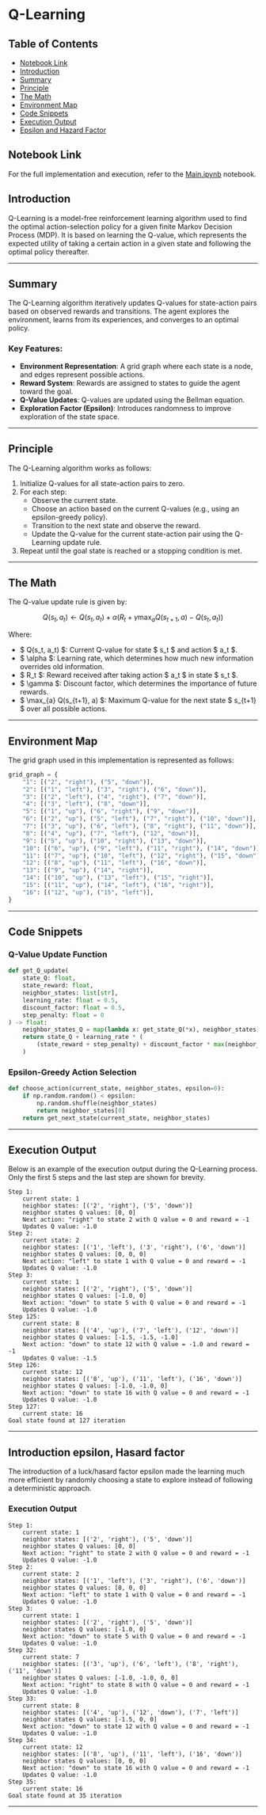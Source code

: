 # Q-Learning

## Table of Contents
- [Notebook Link](#notebook-link)
- [Introduction](#introduction)
- [Summary](#summary)
- [Principle](#principle)
- [The Math](#the-math)
- [Environment Map](#environment-map)
- [Code Snippets](#code-snippets)
- [Execution Output](#execution-output)
- [Epsilon and Hazard Factor](#introduction-epsilon-hasard-factor)

## Notebook Link

For the full implementation and execution, refer to the [Main.ipynb](./Main.ipynb) notebook.

## Introduction

Q-Learning is a model-free reinforcement learning algorithm used to find the optimal action-selection policy for a given finite Markov Decision Process (MDP). It is based on learning the Q-value, which represents the expected utility of taking a certain action in a given state and following the optimal policy thereafter.

---

## Summary

The Q-Learning algorithm iteratively updates Q-values for state-action pairs based on observed rewards and transitions. The agent explores the environment, learns from its experiences, and converges to an optimal policy.

### Key Features:

- **Environment Representation**: A grid graph where each state is a node, and edges represent possible actions.
- **Reward System**: Rewards are assigned to states to guide the agent toward the goal.
- **Q-Value Updates**: Q-values are updated using the Bellman equation.
- **Exploration Factor (Epsilon)**: Introduces randomness to improve exploration of the state space.

---

## Principle

The Q-Learning algorithm works as follows:

1. Initialize Q-values for all state-action pairs to zero.
2. For each step:
   - Observe the current state.
   - Choose an action based on the current Q-values (e.g., using an epsilon-greedy policy).
   - Transition to the next state and observe the reward.
   - Update the Q-value for the current state-action pair using the Q-Learning update rule.
3. Repeat until the goal state is reached or a stopping condition is met.

---

## The Math

The Q-value update rule is given by:

$$
Q(s_t, a_t) \leftarrow Q(s_t, a_t) + \alpha \left( R_t + \gamma \max_{a} Q(s_{t+1}, a) - Q(s_t, a_t) \right)
$$

Where:

- $ Q(s_t, a_t) $: Current Q-value for state $ s_t $ and action $ a_t $.
- $ \alpha $: Learning rate, which determines how much new information overrides old information.
- $ R_t $: Reward received after taking action $ a_t $ in state $ s_t $.
- $ \gamma $: Discount factor, which determines the importance of future rewards.
- $ \max_{a} Q(s_{t+1}, a) $: Maximum Q-value for the next state $ s_{t+1} $ over all possible actions.

---

## Environment Map

The grid graph used in this implementation is represented as follows:

```python
grid_graph = {
    "1": [("2", "right"), ("5", "down")],
    "2": [("1", "left"), ("3", "right"), ("6", "down")],
    "3": [("2", "left"), ("4", "right"), ("7", "down")],
    "4": [("3", "left"), ("8", "down")],
    "5": [("1", "up"), ("6", "right"), ("9", "down")],
    "6": [("2", "up"), ("5", "left"), ("7", "right"), ("10", "down")],
    "7": [("3", "up"), ("6", "left"), ("8", "right"), ("11", "down")],
    "8": [("4", "up"), ("7", "left"), ("12", "down")],
    "9": [("5", "up"), ("10", "right"), ("13", "down")],
    "10": [("6", "up"), ("9", "left"), ("11", "right"), ("14", "down")],
    "11": [("7", "up"), ("10", "left"), ("12", "right"), ("15", "down")],
    "12": [("8", "up"), ("11", "left"), ("16", "down")],
    "13": [("9", "up"), ("14", "right")],
    "14": [("10", "up"), ("13", "left"), ("15", "right")],
    "15": [("11", "up"), ("14", "left"), ("16", "right")],
    "16": [("12", "up"), ("15", "left")],
}
```

---

## Code Snippets

### Q-Value Update Function

```python
def get_Q_update(
    state_Q: float,
    state_reward: float,
    neighbor_states: list[str],
    learning_rate: float = 0.5,
    discount_factor: float = 0.5,
    step_penalty: float = 0
) -> float:
    neighbor_states_Q = map(lambda x: get_state_Q(*x), neighbor_states)
    return state_Q + learning_rate * (
        (state_reward + step_penalty) + discount_factor * max(neighbor_states_Q) - state_Q
    )
```

### Epsilon-Greedy Action Selection

```python
def choose_action(current_state, neighbor_states, epsilon=0):
    if np.random.random() < epsilon:
        np.random.shuffle(neighbor_states)
        return neighbor_states[0]
    return get_next_state(current_state, neighbor_states)
```

---

## Execution Output

Below is an example of the execution output during the Q-Learning process. Only the first 5 steps and the last step are shown for brevity.

```
Step 1:
	current state: 1
	neighbor states: [('2', 'right'), ('5', 'down')]
	neighbor states Q values: [0, 0]
	Next action: "right" to state 2 with Q value = 0 and reward = -1
	Updates Q value: -1.0
Step 2:
	current state: 2
	neighbor states: [('1', 'left'), ('3', 'right'), ('6', 'down')]
	neighbor states Q values: [0, 0, 0]
	Next action: "left" to state 1 with Q value = 0 and reward = -1
	Updates Q value: -1.0
Step 3:
	current state: 1
	neighbor states: [('2', 'right'), ('5', 'down')]
	neighbor states Q values: [-1.0, 0]
	Next action: "down" to state 5 with Q value = 0 and reward = -1
	Updates Q value: -1.0
Step 125:
	current state: 8
	neighbor states: [('4', 'up'), ('7', 'left'), ('12', 'down')]
	neighbor states Q values: [-1.5, -1.5, -1.0]
	Next action: "down" to state 12 with Q value = -1.0 and reward = -1
	Updates Q value: -1.5
Step 126:
	current state: 12
	neighbor states: [('8', 'up'), ('11', 'left'), ('16', 'down')]
	neighbor states Q values: [-1.0, -1.0, 0]
	Next action: "down" to state 16 with Q value = 0 and reward = -1
	Updates Q value: -1.0
Step 127:
	current state: 16
Goal state found at 127 iteration
```

---

## Introduction epsilon, Hasard factor

The introduction of a luck/hasard factor epsilon made the learning much more efficient by randomly choosing a state to explore instead of following a deterministic approach.

### Execution Output

```
Step 1:
	current state: 1
	neighbor states: [('2', 'right'), ('5', 'down')]
	neighbor states Q values: [0, 0]
	Next action: "right" to state 2 with Q value = 0 and reward = -1
	Updates Q value: -1.0
Step 2:
	current state: 2
	neighbor states: [('1', 'left'), ('3', 'right'), ('6', 'down')]
	neighbor states Q values: [0, 0, 0]
	Next action: "left" to state 1 with Q value = 0 and reward = -1
	Updates Q value: -1.0
Step 3:
	current state: 1
	neighbor states: [('2', 'right'), ('5', 'down')]
	neighbor states Q values: [-1.0, 0]
	Next action: "down" to state 5 with Q value = 0 and reward = -1
	Updates Q value: -1.0
Step 32:
	current state: 7
	neighbor states: [('3', 'up'), ('6', 'left'), ('8', 'right'), ('11', 'down')]
	neighbor states Q values: [-1.0, -1.0, 0, 0]
	Next action: "right" to state 8 with Q value = 0 and reward = -1
	Updates Q value: -1.0
Step 33:
	current state: 8
	neighbor states: [('4', 'up'), ('12', 'down'), ('7', 'left')]
	neighbor states Q values: [-1.5, 0, 0]
	Next action: "down" to state 12 with Q value = 0 and reward = -1
	Updates Q value: -1.0
Step 34:
	current state: 12
	neighbor states: [('8', 'up'), ('11', 'left'), ('16', 'down')]
	neighbor states Q values: [0, 0, 0]
	Next action: "down" to state 16 with Q value = 0 and reward = -1
	Updates Q value: -1.0
Step 35:
	current state: 16
Goal state found at 35 iteration
```

---
